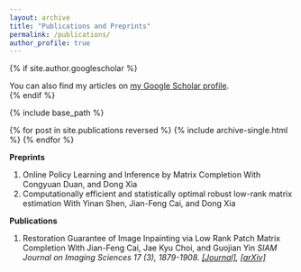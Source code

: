 ```yaml
---
layout: archive
title: "Publications and Preprints"
permalink: /publications/
author_profile: true
---
```


{% if site.author.googlescholar %}
  <div class="wordwrap">You can also find my articles on <a href="{{site.author.googlescholar}}">my Google Scholar profile</a>.</div>
{% endif %}

{% include base_path %}

{% for post in site.publications reversed %}
  {% include archive-single.html %}
{% endfor %}


**Preprints**
1. Online Policy Learning and Inference by Matrix Completion
   With Congyuan Duan, and Dong Xia
1. Computationally efficient and statistically optimal robust low-rank matrix estimation
   With Yinan Shen, Jian-Feng Cai, and Dong Xia

**Publications**
1. Restoration Guarantee of Image Inpainting via Low Rank Patch Matrix Completion
   With Jian-Feng Cai, Jae Kyu Choi, and Guojian Yin 
   *SIAM Journal on Imaging Sciences 17 (3), 1879-1908. [[Journal]](https://epubs.siam.org/doi/abs/10.1137/23M1614456), [[arXiv]](https://arxiv.org/pdf/2309.01328)*







